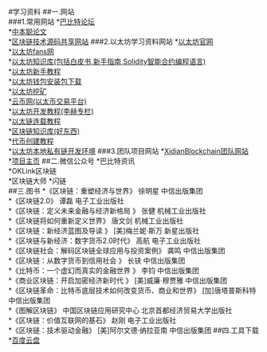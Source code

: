 #学习资料
##一.网站  
###1.常用网站
*[巴比特论坛](http://www.8btc.com/)  
*[中本聪论文](http://www.8btc.com/wiki/bitcoin-a-peer-to-peer-electronic-cash-system)  
*[区块链技术源码共享网站](https://github.com/bitcoin/bitcoin)
###2.以太坊学习资料网站
*[以太坊官网](https://ethereum.org)  
*[以太坊fans网](http://ethfans.org)  
*[以太坊知识库(包括白皮书,新手指南,Solidity智能合约编程语言)](http://ethfans.org/wikis/Home)  
*[以太坊新手教程](http://8btc.com/topic-ethereum.html)  
*[以太坊钱包安装包下载](https://github.com/ethereum/mist/releases)  
*[以太坊挖矿](https://www.wabi.com/tags/以太坊挖矿.html)  
*[云币网(以太币交易平台)](https://yunbi.com/)  
*[以太坊开发教程(李赫专栏)](http://www.8btc.com/author/15619)  
*[以太链连载教程](http://wangxiaoming.com/blog/archives//)  
*[区块链知识库(好东西)](http://lib.csdn.net/base/blockchain)  
*[代币创建教程](http://ethfans.org/topics/118)  
*[以太坊本地私有链开发环境](http://ethfans.org/posts/ethereum-private-network-bootstrap#)
###3.团队项目网站
*[XidianBlockchain团队网站](https://github.com/XidianBlockchain)  
*[项目主页](https://xidianblockchain.github.io/Blockchain/)
##二.微信公众号
*巴比特资讯  
*OKLink区块链  
*区块链大师 
*闪链  
##三.图书
*《区块链：重塑经济与世界》 徐明星 	中信出版集团  
*《区块链2.0》 谭磊 	电子工业出版社  
*《区块链：定义未来金融与经济新格局	》 张健 	机械工业出版社  
*《区块链将如何重新定义世界》 	唐文剑 	机械工业出版社  
*《区块链：新经济蓝图及导读	》 [美]梅兰妮·斯万 	新星出版社  
*《区块链与新经济：数字货币2.0时代》 	高航 	电子工业出版社  
*《区块链社会：解码区块链全球应用与投资案例》	 龚鸣 	中信出版集团  
*《区块链：从数字货币到信用社会	》 长铗	 中信出版集团  
*《比特币：一个虚幻而真实的金融世界	》 李钧 	中信出版集团  
*《商业区块链：开启加密经济新时代	》 [美]威廉·穆贾雅	 中信出版集团  
*《区块链革命：比特币底层技术如何改变货币、商业和世界》 	[加]唐塔普斯科特 	中信出版集团  
*《图解区块链》 	中国区块链应用研究中心	 北京首都经济贸易大学出版社  
*《区块链：价值互联网的基石》 	赵刚	 电子工业出版社  
*《区块链：技术驱动金融》 	[美]阿尔文德·纳拉亚南	 中信出版集团
##四.工具下载
*[百度云盘](http://pan.baidu.com/s/1skBk5yd)

